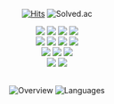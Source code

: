 <div align="center">

[![Hits](https://hits.seeyoufarm.com/api/count/incr/badge.svg?url=https%3A%2F%2Fgithub.com%2Fgwansikk&count_bg=%2379C83D&title_bg=%23555555&icon=github.svg&icon_color=%23E7E7E7&title=hits&edge_flat=false)](https://hits.seeyoufarm.com)
![Solved.ac](http://mazassumnida.wtf/api/mini/generate_badge?boj=seorit)
<br>

<img src="https://img.shields.io/badge/C-00599C?style=flat&logo=C&logoColor=white"/>
<img src="https://img.shields.io/badge/Java-007396?style=flat&logo=Java&logoColor=white"/>
<img src="https://img.shields.io/badge/Python-3766AB?style=flat&logo=Python&logoColor=white"/>
<img src="https://img.shields.io/badge/HTML5-E34F26?style=flat&logo=html5&logoColor=white"/>
<br>

<img src="https://img.shields.io/badge/PHP-777BB4?style=flat&logo=php&logoColor=white"/>
<img src="https://img.shields.io/badge/Javascript-ffb13b?style=flat&logo=javascript&logoColor=white"/>
<img src="https://img.shields.io/badge/Node.js-339933?style=flat&logo=Node.js&logoColor=white"/>
<img src="https://img.shields.io/badge/React-61DAFB?style=flat&logo=React&logoColor=white"/>
<br>

<img src="https://img.shields.io/badge/MariaDB-003545?style=flat&logo=MariaDB&logoColor=white"/>
<img src="https://img.shields.io/badge/Nginx-232F3E?style=flat&logo=Nginx&logoColor=white"/>
<img src="https://img.shields.io/badge/Docker-2496ED?style=flat&logo=Docker&logoColor=white"/>
<br>

<img src="https://img.shields.io/badge/npm-CB3837?style=flat&logo=npm&logoColor=white"/>
<img src="https://img.shields.io/badge/TensorFlow-FF6F00?style=flat&logo=TensorFlow&logoColor=white"/>
<br><br>

![Overview](https://raw.githubusercontent.com/gwansikk/github-stats-transparent/output/generated/overview.svg)
![Languages](https://raw.githubusercontent.com/gwansikk/github-stats-transparent/output/generated/languages.svg)

</div>
